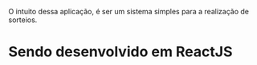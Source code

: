 O intuito dessa aplicação, é ser um sistema simples para a realização de sorteios.
# Sendo desenvolvido em ReactJS